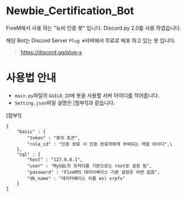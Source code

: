 # Newbie_Certification_Bot
FiveM에서 사용 하는 "뉴비 인증 봇" 입니다. 
Discord.py 2.0를 사용 하였습니다.

해당 Bot는 Discord Server `Plug #`서버에서 무료로 배포 하고 있는 봇 입니다.
> https://discord.gg/plug-s

# 사용법 안내
- `main.py`파일의 `GUILD_ID`에 봇을 사용할 서버 아이디를 적어줍니다.
- `Setting.json`파일 설명은 [첨부1]과 같습니다.








[첨부1]
```
{
    "basic" : {
        "token" : "봇의 토큰",
        "role_id" : "인증 완료 시 인증 완료자에게 부여되는 역할 아이디",\
    },
    "sql" : {
        "host" : "127.0.0.1",
        "user" : "MySQL의 유저이름 기본으로는 root로 설정 됨",
        "password" : "FiveM의 데이터베이스 기본 설정은 비번 없음",
        "db_name" : "데이터베이스 이름 ex) vrpfx"
    }
}
```
